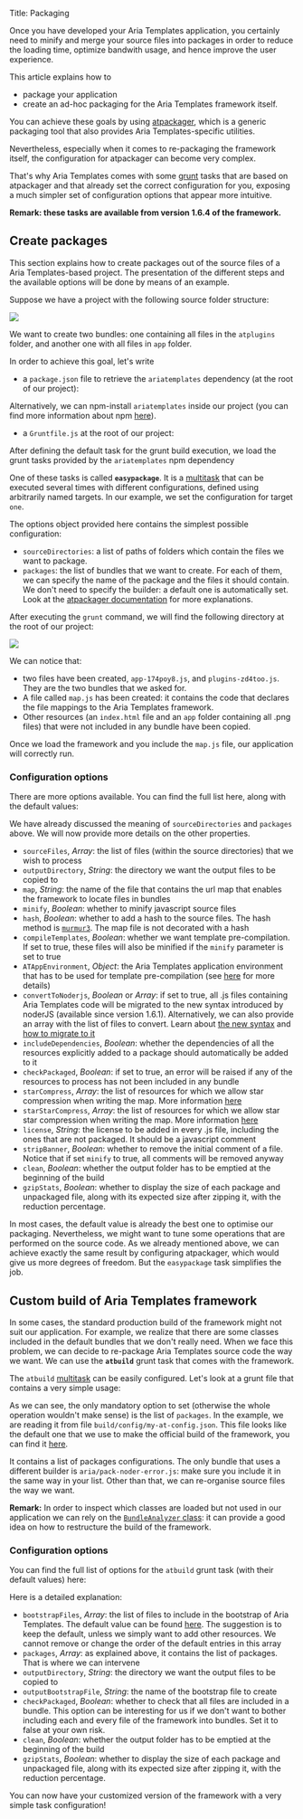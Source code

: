 Title: Packaging

Once you have developed your Aria Templates application, you certainly need to minify and merge your source files into packages in order to reduce the loading time, optimize bandwith usage, and hence improve the user experience.

This article explains how to
- package your application
- create an ad-hoc packaging for the Aria Templates framework itself.

You can achieve these goals by using [atpackager](http://atpackager.ariatemplates.com/), which is a generic packaging tool that also provides Aria Templates-specific utilities.

Nevertheless, especially when it comes to re-packaging the framework itself, the configuration for atpackager can become very complex.

That's why Aria Templates comes with some [grunt](http://gruntjs.com/) tasks that are based on atpackager and that already set the correct configuration for you, exposing a much simpler set of configuration options that appear more intuitive.

__Remark: these tasks are available from version 1.6.4 of the framework.__

## Create packages

This section explains how to create packages out of the source files of a Aria Templates-based project.
The presentation of the different steps and the available options will be done by means of an example.

Suppose we have a project with the following source folder structure:

<img src="../images/packaging/source-folder.jpg"/>


We want to create two bundles: one containing all files in the `atplugins` folder, and another one with all files in `app` folder.

In order to achieve this goal, let's write
- a `package.json` file to retrieve the `ariatemplates` dependency (at the root of our project):

 <script src='%SNIPPETS_SERVER_URL%/snippets/github.com/ariatemplates/documentation-code/snippets/packaging/package.json?lang=javascript&outdent=true'></script>

 Alternatively, we can npm-install `ariatemplates` inside our project (you can find more information about npm [here](https://www.npmjs.org/)).

- a `Gruntfile.js` at the root of our project:

 <script src='%SNIPPETS_SERVER_URL%/snippets/github.com/ariatemplates/documentation-code/snippets/packaging/Gruntfile.js?lang=javascript&tag=easypackage&outdent=true'></script>

After defining the default task for the grunt build execution, we load the grunt tasks provided by the `ariatemplates` npm dependency

<script src='%SNIPPETS_SERVER_URL%/snippets/github.com/ariatemplates/documentation-code/snippets/packaging/Gruntfile.js?lang=javascript&tag=loadNpmTasks&outdent=true'></script>

One of these tasks is called __`easypackage`__. It is a [multitask](http://gruntjs.com/creating-tasks#multi-tasks) that can be executed several times with different configurations, defined using arbitrarily named targets. In our example, we set the configuration for target `one`.

The options object provided here contains the simplest possible configuration:
- `sourceDirectories`: a list of paths of folders which contain the files we want to package.
- `packages`: the list of bundles that we want to create. For each of them, we can specify the name of the package and the files it should contain. We don't need to specify the builder: a default one is automatically set. Look at the [atpackager documentation](http://atpackager.ariatemplates.com/configuration.html#packages-definition) for more explanations.

After executing the `grunt` command, we will find the following directory at the root of our project:

<img src="../images/packaging/build-folder.jpg"/>

We can notice that:
- two files have been created, `app-174poy8.js`, and `plugins-zd4too.js`. They are the two bundles that we asked for.
- A file called `map.js` has been created: it contains the code that declares the file mappings to the Aria Templates framework.
- Other resources (an `index.html` file and an `app` folder containing all .png files) that were not included in any bundle have been copied.

Once we load the framework and you include the `map.js` file, our application will correctly run.


### Configuration options

There are more options available. You can find the full list here, along with the default values:

<script src='%SNIPPETS_SERVER_URL%/snippets/github.com/ariatemplates/documentation-code/snippets/packaging/easypackageOptions.json?lang=javascript&outdent=true'></script>

We have already discussed the meaning of `sourceDirectories` and `packages` above. We will now provide more details on the other properties.

- `sourceFiles`, _Array_: the list of files (within the source directories) that we wish to process
- `outputDirectory`, _String_: the directory we want the output files to be copied to
- `map`, _String_: the name of the file that contains the url map that enables the framework to locate files in bundles
- `minify`, _Boolean_: whether to minify javascript source files
- `hash`, _Boolean_: whether to add a hash to the source files. The hash method is [`murmur3`](http://atpackager.ariatemplates.com/visitors.html#the-hash-methods). The map file is not decorated with a hash
- `compileTemplates`, _Boolean_: whether we want template pre-compilation. If set to true, these files will also be minified if the `minify` parameter is set to true
- `ATAppEnvironment`, _Object_: the Aria Templates application environment that has to be used for template pre-compilation (see [here](http://atpackager.ariatemplates.com/configuration.html#aria-templates-specific) for more details)
- `convertToNoderjs`, _Boolean_ or _Array_: if set to true, all .js files containing Aria Templates code will be migrated to the new syntax introduced by noderJS (available since version 1.6.1). Alternatively, we can also provide an array with the list of files to convert. Learn about [the new syntax](http://ariatemplates.com/blog/2014/05/noder-js-integration-in-aria-templates/) and [how to migrate to it](http://ariatemplates.com/blog/2014/07/migration-to-at-noderjs/)
- `includeDependencies`, _Boolean_: whether the dependencies of all the resources explicitly added to a package should automatically be added to it
- `checkPackaged`, _Boolean_: if set to true, an error will be raised if any of the resources to process has not been included in any bundle
- `starCompress`, _Array_: the list of resources for which we allow star compression when writing the map. More information [here](http://ariatemplates.github.io/atpackager/visitors.html#build-an-aria-templates-url-map-aturlmap-)
- `starStarCompress`, _Array_: the list of resources for which we allow star star compression when writing the map. More information [here](http://ariatemplates.github.io/atpackager/visitors.html#build-an-aria-templates-url-map-aturlmap-)
- `license`, _String_: the license to be added in every .js file, including the ones that are not packaged. It should be a javascript comment
- `stripBanner`, _Boolean_: whether to remove the initial comment of a file. Notice that if set `minify` to true, all comments will be removed anyway
- `clean`, _Boolean_: whether the output folder has to be emptied at the beginning of the build
- `gzipStats`, _Boolean_: whether to display the size of each package and unpackaged file, along with its expected size after zipping it, with the reduction percentage.

In most cases, the default value is already the best one to optimise our packaging. Nevertheless, we might want to tune some operations that are performed on the  source code. As we already mentioned above, we can achieve exactly the same result by configuring atpackager, which would give us more degrees of freedom. But the `easypackage` task simplifies the job.



## Custom build of Aria Templates framework

In some cases, the standard production build of the framework might not suit our application. For example, we realize that there are some classes included in the default bundles that we don't really need.
When we face this problem, we can decide to re-package Aria Templates source code the way we want. We can use the __`atbuild`__ grunt task that comes with the framework.

The `atbuild` [multitask](http://gruntjs.com/creating-tasks#multi-tasks) can be easily configured. Let's look at a grunt file that contains a very simple usage:

<script src='%SNIPPETS_SERVER_URL%/snippets/github.com/ariatemplates/documentation-code/snippets/packaging/Gruntfile.js?lang=javascript&tag=atbuild&outdent=true'></script>

As we can see, the only mandatory option to set (otherwise the whole operation wouldn't make sense) is the list of `packages`. In the example, we are reading it from file `build/config/my-at-config.json`. This file looks like the default one that we use to make the official build of the framework, you can find it [here](https://github.com/ariatemplates/ariatemplates/blob/master/build/config/files-prod.json).

It contains a list of packages configurations. The only bundle that uses a different builder is `aria/pack-noder-error.js`: make sure you include it in the same way in your list. Other than that, we can re-organise source files the way we want.

__Remark:__ In order to inspect which classes are loaded but not used in our application we can rely on the [`BundleAnalyzer` class](http://www.ariatemplates.com/aria/guide/apps/apidocs/#aria.ext.BundleAnalyzer): it can provide a good idea on how to restructure the build of the framework.


### Configuration options

You can find the full list of options for the `atbuild` grunt task (with their default values) here:

<script src='%SNIPPETS_SERVER_URL%/snippets/github.com/ariatemplates/documentation-code/snippets/packaging/atbuildOptions.json?lang=javascript&outdent=true'></script>

Here is a detailed explanation:
- `bootstrapFiles`, _Array_: the list of files to include in the bootstrap of Aria Templates. The default value can be found [here](https://github.com/ariatemplates/ariatemplates/blob/master/build/config/files-bootstrap.json). The suggestion is to keep the default, unless we simply want to add other resources. We cannot remove or change the order of the default entries in this array
- `packages`, _Array_: as explained above, it contains the list of packages. That is where we can intervene
- `outputDirectory`, _String_: the directory we want the output files to be copied to
- `outputBootstrapFile`, _String_: the name of the bootstrap file to create
- `checkPackaged`, _Boolean_: whether to check that all files are included in a bundle. This option can be interesting for us if we don't want to bother including each and every file of the framework into bundles. Set it to false at your own risk.
- `clean`, _Boolean_: whether the output folder has to be emptied at the beginning of the build
- `gzipStats`, _Boolean_: whether to display the size of each package and unpackaged file, along with its expected size after zipping it, with the reduction percentage.

You can now have your customized version of the framework with a very simple task configuration!